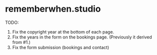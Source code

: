 # rememberwhen.studio

TODO:

1. Fix the copyright year at the bottom of each page.
2. Fix the years in the form on the bookings page. (Previously it derived from #1.)
4. Fix the form submission (bookings and contact)